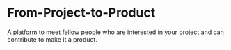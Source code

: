 # From-Project-to-Product
A platform to meet fellow people who are interested in your project and can contribute to make it a product. 
